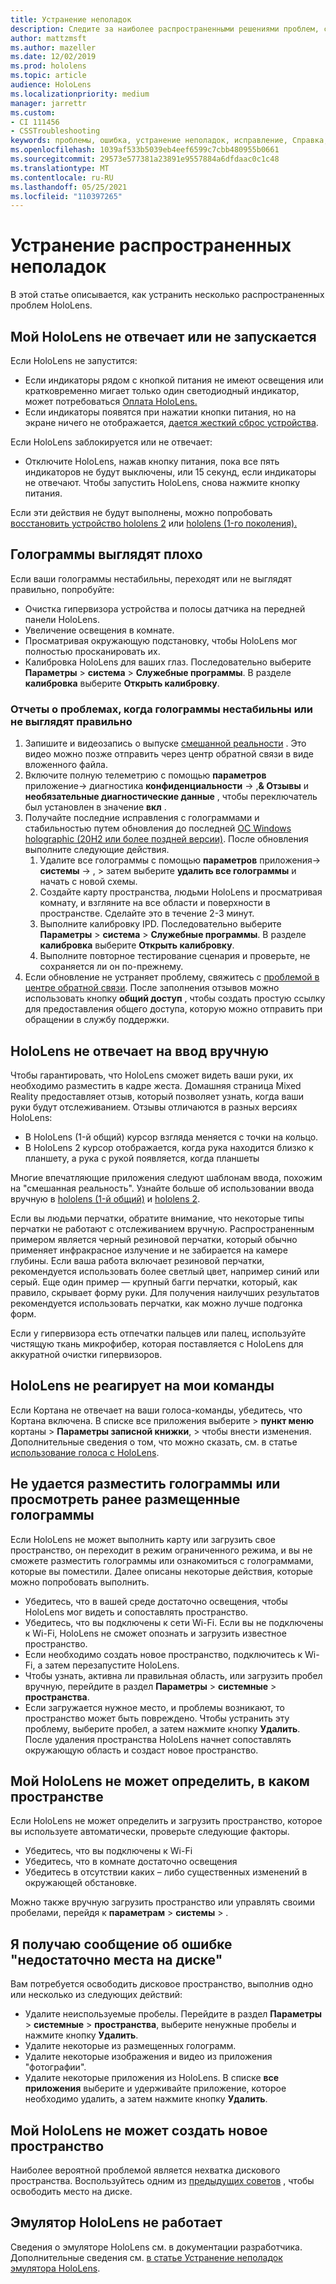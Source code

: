 ```yaml
---
title: Устранение неполадок
description: Следите за наиболее распространенными решениями проблем, связанных с устройствами HoloLens, и способами устранения неполадок.
author: mattzmsft
ms.author: mazeller
ms.date: 12/02/2019
ms.prod: hololens
ms.topic: article
audience: HoloLens
ms.localizationpriority: medium
manager: jarrettr
ms.custom:
- CI 111456
- CSSTroubleshooting
keywords: проблемы, ошибка, устранение неполадок, исправление, Справка, поддержка, HoloLens
ms.openlocfilehash: 1039af533b5039eb4eef6599c7cbb480955b0661
ms.sourcegitcommit: 29573e577381a23891e9557884a6dfdaac0c1c48
ms.translationtype: MT
ms.contentlocale: ru-RU
ms.lasthandoff: 05/25/2021
ms.locfileid: "110397265"
---
```

# <a name="troubleshoot-common-issues"></a>Устранение распространенных неполадок

В этой статье описывается, как устранить несколько распространенных проблем HoloLens.

## <a name="my-hololens-is-unresponsive-or-wont-start"></a>Мой HoloLens не отвечает или не запускается

Если HoloLens не запустится:

- Если индикаторы рядом с кнопкой питания не имеют освещения или кратковременно мигает только один светодиодный индикатор, может потребоваться [Оплата HoloLens.](hololens-recovery.md#charge-the-device)
- Если индикаторы появятся при нажатии кнопки питания, но на экране ничего не отображается, [дается жесткий сброс устройства](hololens-recovery.md#hard-reset-procedure).

Если HoloLens заблокируется или не отвечает:

- Отключите HoloLens, нажав кнопку питания, пока все пять индикаторов не будут выключены, или 15 секунд, если индикаторы не отвечают. Чтобы запустить HoloLens, снова нажмите кнопку питания.

Если эти действия не будут выполнены, можно попробовать [восстановить устройство hololens 2](hololens-recovery.md) или [hololens (1-го поколения).](hololens1-recovery.md)

## <a name="holograms-dont-look-good"></a>Голограммы выглядят плохо

Если ваши голограммы нестабильны, переходят или не выглядят правильно, попробуйте:

- Очистка гипервизора устройства и полосы датчика на передней панели HoloLens.
- Увеличение освещения в комнате.
- Просматривая окружающую подстановку, чтобы HoloLens мог полностью просканировать их.
- Калибровка HoloLens для ваших глаз. Последовательно выберите **Параметры**  >  **система**  >  **Служебные программы**. В разделе **калибровка** выберите **Открыть калибровку**.
 
### <a name="reporting-issues-where-holograms-are-unstable-or-dont-look-right"></a>Отчеты о проблемах, когда голограммы нестабильны или не выглядят правильно
 
1. Запишите и видеозапись о выпуске [смешанной реальности](holographic-photos-and-videos.md#capture-a-mixed-reality-video) . Это видео можно позже отправить через центр обратной связи в виде вложенного файла.  
1. Включите полную телеметрию с помощью **параметров** приложение-> диагностика **конфиденциальности**  ->  ,**& Отзывы** и **необязательные диагностические данные** , чтобы переключатель был установлен в значение **вкл** .
1. Получайте последние исправления с голограммами и стабильностью путем обновления до последней [ОС Windows holographic (20H2 или более поздней версии)](hololens-release-notes.md#windows-holographic-version-20h2). После обновления выполните следующие действия.
    1. Удалите все голограммы с помощью **параметров** приложения-> **системы**  ->   , > затем выберите **удалить все голограммы** и начать с новой схемы.
    1. Создайте карту пространства, людьми HoloLens и просматривая комнату, и взгляните на все области и поверхности в пространстве. Сделайте это в течение 2-3 минут.
    1. Выполните калибровку IPD. Последовательно выберите **Параметры**  >  **система**  >  **Служебные программы**. В разделе **калибровка** выберите **Открыть калибровку**.
    1. Выполните повторное тестирование сценария и проверьте, не сохраняется ли он по-прежнему.
1. Если обновление не устраняет проблему, свяжитесь с [проблемой в центре обратной связи](hololens-feedback.md). После заполнения отзывов можно использовать кнопку **общий доступ** , чтобы создать простую ссылку для предоставления общего доступа, которую можно отправить при обращении в службу поддержки.

## <a name="hololens-doesnt-respond-to-hand-input"></a>HoloLens не отвечает на ввод вручную

Чтобы гарантировать, что HoloLens сможет видеть ваши руки, их необходимо разместить в кадре жеста.  Домашняя страница Mixed Reality предоставляет отзыв, который позволяет узнать, когда ваши руки будут отслеживанием.  Отзывы отличаются в разных версиях HoloLens:
- В HoloLens (1-й общий) курсор взгляда меняется с точки на кольцо.
- В HoloLens 2 курсор отображается, когда рука находится близко к планшету, а рука с рукой появляется, когда планшеты

Многие впечатляющие приложения следуют шаблонам ввода, похожим на "смешанная реальность".  Узнайте больше об использовании ввода вручную в [hololens (1-й общий)](hololens1-basic-usage.md#use-hololens-with-your-hands) и [hololens 2](hololens2-basic-usage.md#the-hand-tracking-frame).

Если вы людьми перчатки, обратите внимание, что некоторые типы перчатки не работают с отслеживанием вручную.  Распространенным примером является черный резиновой перчатки, который обычно применяет инфракрасное излучение и не забирается на камере глубины.  Если ваша работа включает резиновой перчатки, рекомендуется использовать более светлый цвет, например синий или серый.  Еще один пример — крупный багги перчатки, который, как правило, скрывает форму руки. Для получения наилучших результатов рекомендуется использовать перчатки, как можно лучше подгонка форм.

Если у гипервизора есть отпечатки пальцев или палец, используйте чистящую ткань микрофибер, которая поставляется с HoloLens для аккуратной очистки гипервизоров.

## <a name="hololens-doesnt-respond-to-my-voice-commands"></a>HoloLens не реагирует на мои команды

Если Кортана не отвечает на ваши голоса-команды, убедитесь, что Кортана включена. В списке все приложения выберите   >  **пункт меню** кортаны  >  **Параметры записной книжки**,  >  чтобы внести изменения. Дополнительные сведения о том, что можно сказать, см. в статье [использование голоса с HoloLens](hololens-cortana.md).

## <a name="i-cant-place-holograms-or-see-holograms-that-i-previously-placed"></a>Не удается разместить голограммы или просмотреть ранее размещенные голограммы

Если HoloLens не может выполнить карту или загрузить свое пространство, он переходит в режим ограниченного режима, и вы не сможете разместить голограммы или ознакомиться с голограммами, которые вы поместили. Далее описаны некоторые действия, которые можно попробовать выполнить.

- Убедитесь, что в вашей среде достаточно освещения, чтобы HoloLens мог видеть и сопоставлять пространство.
- Убедитесь, что вы подключены к сети Wi-Fi. Если вы не подключены к Wi-Fi, HoloLens не сможет опознать и загрузить известное пространство.
- Если необходимо создать новое пространство, подключитесь к Wi-Fi, а затем перезапустите HoloLens.
- Чтобы узнать, активна ли правильная область, или загрузить пробел вручную, перейдите в раздел **Параметры**  >  **системные**  >  **пространства**.
- Если загружается нужное место, и проблемы возникают, то пространство может быть повреждено. Чтобы устранить эту проблему, выберите пробел, а затем нажмите кнопку **Удалить**. После удаления пространства HoloLens начнет сопоставлять окружающую область и создаст новое пространство.

## <a name="my-hololens-cant-tell-what-space-im-in"></a>Мой HoloLens не может определить, в каком пространстве

Если HoloLens не может определить и загрузить пространство, которое вы используете автоматически, проверьте следующие факторы.

- Убедитесь, что вы подключены к Wi-Fi
- Убедитесь, что в комнате достаточно освещения
- Убедитесь в отсутствии каких – либо существенных изменений в окружающей обстановке.

Можно также вручную загрузить пространство или управлять своими пробелами, перейдя к **параметрам**  >  **системы**  >  .

## <a name="im-getting-a-low-disk-space-error"></a>Я получаю сообщение об ошибке "недостаточно места на диске"

Вам потребуется освободить дисковое пространство, выполнив одно или несколько из следующих действий:

- Удалите неиспользуемые пробелы. Перейдите в раздел **Параметры**  >  **системные**  >  **пространства**, выберите ненужные пробелы и нажмите кнопку **Удалить**.
- Удалите некоторые из размещенных голограмм.
- Удалите некоторые изображения и видео из приложения "фотографии".
- Удалите некоторые приложения из HoloLens. В списке **все приложения** выберите и удерживайте приложение, которое необходимо удалить, а затем нажмите кнопку **Удалить**.

## <a name="my-hololens-cant-create-a-new-space"></a>Мой HoloLens не может создать новое пространство

Наиболее вероятной проблемой является нехватка дискового пространства. Воспользуйтесь одним из [предыдущих советов](#im-getting-a-low-disk-space-error) , чтобы освободить место на диске.

## <a name="the-hololens-emulator-isnt-working"></a>Эмулятор HoloLens не работает

Сведения о эмуляторе HoloLens см. в документации разработчика.  Дополнительные сведения см. [в статье Устранение неполадок эмулятора HoloLens](https://docs.microsoft.com/windows/mixed-reality/using-the-hololens-emulator#troubleshooting).
